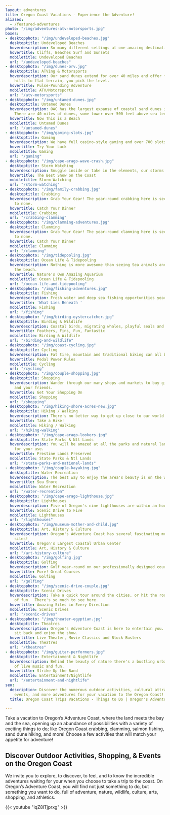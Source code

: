```yaml
---
layout: adventures
title: Oregon Coast Vacations - Experience the Adventure!
aliases:
  - /featured-adventures
photo: "/img/adventures-atv-motorsports.jpg"
boxes:
- desktopphoto: "/img/undeveloped-beaches.jpg"
  desktoptitle: Undeveloped Beaches
  hoverdescription: So many different settings at one amazing destination!
  hovertitle: Cliffs, Beaches Surf and Sunsets
  mobiletitle: Undeveloped Beaches
  url: "/undeveloped-beaches"
- desktopphoto: "/img/dunes-orv.jpg"
  desktoptitle: ATVing & Motorsports
  hoverdescription: Our sand dunes extend for over 40 miles and offer fun and thrills.  From
    hills to flat terrain, you pick the level.
  hovertitle: Pulse-Pounding Adventure
  mobiletitle: ATV/Motorsports
  url: "/atv-motorsports"
- desktopphoto: "/img/untamed-dunes.jpg"
  desktoptitle: Untamed Dunes
  hoverdescription: OAC has the largest expanse of coastal sand dunes in North America.
    There are 40 miles of dunes, some tower over 500 feet above sea level.
  hovertitle: Now This is a Beach
  mobiletitle: Untamed Dunes
  url: "/untamed-dunes"
- desktopphoto: "/img/gaming-slots.jpg"
  desktoptitle: Gaming
  hoverdescription: We have full casino-style gaming and over 700 slots right in town.
  hovertitle: Try Your Luck
  mobiletitle: Gaming
  url: "/gaming"
- desktopphoto: "/img/cape-arago-wave-crash.jpg"
  desktoptitle: Storm Watching
  hoverdescription: Snuggle inside or take in the elements, our storms are breathtaking.
  hovertitle: The Best Show on the Coast
  mobiletitle: Storm Watching
  url: "/storm-watching"
- desktopphoto: "/img/family-crabbing.jpg"
  desktoptitle: Crabbing
  hoverdescription: Grab Your Gear! The year-round crabbing here is second
    to none.
  hovertitle: Catch Your Dinner
  mobiletitle: Crabbing
  url: "/crabbing-clamming"
- desktopphoto: "/img/clamming-adventures.jpg"
  desktoptitle: Clamming
  hoverdescription: Grab Your Gear! The year-round clamming here is second
    to none.
  hovertitle: Catch Your Dinner
  mobiletitle: Clamming
  url: "/clamming"
- desktopphoto: "/img/tidepooling.jpg"
  desktoptitle: Ocean Life & Tidepooling
  hoverdescription: Nothing is more awesome than seeing Sea animals and plants on
    the beach.
  hovertitle: Nature's Own Amazing Aquarium
  mobiletitle: Ocean Life & Tidepooling
  url: "/ocean-life-and-tidepooling"
- desktopphoto: "/img/fishing-adventures.jpg"
  desktoptitle: Fishing
  hoverdescription: Fresh water and deep sea fishing opportunities year 'round
  hovertitle: 'What Lies Beneath '
  mobiletitle: Fishing
  url: "/fishing"
- desktopphoto: "/img/birding-oystercatcher.jpg"
  desktoptitle: Birding & Wildlife
  hoverdescription: Coastal birds, migrating whales, playful seals and sea lions abound.
  hovertitle: Feathers, Fins, Fun, Fantastic
  mobiletitle: Birding & Wildlife
  url: "/birding-and-wildlife"
- desktopphoto: "/img/coast-cycling.jpg"
  desktoptitle: Cycling
  hoverdescription: Fat tire, mountain and traditional biking can all be done at OAC.
  hovertitle: Pedal Power Rules
  mobiletitle: Cycling
  url: "/cycling"
- desktopphoto: "/img/couple-shopping.jpg"
  desktoptitle: Shopping
  hoverdescription: Wander through our many shops and markets to buy gifts for you
    and your friends.
  hovertitle: Get Your Shopping On
  mobiletitle: Shopping
  url: "/shopping"
- desktopphoto: "/img/hiking-shore-acres-new.jpg"
  desktoptitle: Hiking / Walking
  hoverdescription: There's no better way to get up close to our world famous scenery.
  hovertitle: Take a Hike!
  mobiletitle: Hiking / Walking
  url: "/hiking-walking"
- desktopphoto: "/img/cape-arago-lookers.jpg"
  desktoptitle: State Parks & Ntl Lands
  hoverdescription: You will be amazed at all the parks and natural lands protected
    for your use.
  hovertitle: Prestine Lands Preserved
  mobiletitle: State Parks & Ntl Lands
  url: "/state-parks-and-national-lands"
- desktopphoto: "/img/couple-kayaking.jpg"
  desktoptitle: Water Recreation
  hoverdescription: The best way to enjoy the area's beauty is on the water.
  hovertitle: Sea Shore
  mobiletitle: Water Recreation
  url: "/water-recreation"
- desktopphoto: "/img/cape-arago-lighthouse.jpg"
  desktoptitle: Lighthouses
  hoverdescription: Five of Oregon's nine lighthouses are within an hours drive.
  hovertitle: Scenic Drive to Five
  mobiletitle: Lighthouses
  url: "/lighthouses"
- desktopphoto: "/img/museum-mother-and-child.jpg"
  desktoptitle: Art, History & Culture
  hoverdescription: Oregon's Adventure Coast has several fascinating museums and historical
    sites!
  hovertitle: Oregon's Largest Coastal Urban Center
  mobiletitle: Art, History & Culture
  url: "/art-history-culture"
- desktopphoto: "/img/golfing.jpg"
  desktoptitle: Golfing
  hoverdescription: Golf year-round on our professionally designed courses.
  hovertitle: Fore! Great Courses
  mobiletitle: Golfing
  url: "/golfing"
- desktopphoto: "/img/scenic-drive-couple.jpg"
  desktoptitle: Scenic Drives
  hoverdescription: Take a quick tour around the cities, or hit the road for an afternoon
    of fun.  There's so much to see here.
  hovertitle: Amazing Sites in Every Direction
  mobiletitle: Scenic Drives
  url: "/scenic-drives"
- desktopphoto: "/img/theater-egyptian.jpg"
  desktoptitle: Theatres
  hoverdescription: Oregon's Adventure Coast is here to entertain you.  Have a seat,
    sit back and enjoy the show.
  hovertitle: Live Theater, Movie Classics and Block Busters
  mobiletitle: Theatres
  url: "/theatres"
- desktopphoto: "/img/guitar-performers.jpg"
  desktoptitle: Entertainment & Nightlife
  hoverdescription: Behind the beauty of nature there's a bustling urban area full
    of live music and fun.
  hovertitle: Strike Up the Band
  mobiletitle: Entertainment/Nightlife
  url: "/entertainment-and-nightlife"
seo:
  description: Discover the numerous outdoor activities, cultural attractions, shopping,
    events, and more adventures for your vacation to the Oregon Coast!
  title: Oregon Coast Trips Vacations - Things to Do | Oregon's Adventure Coast

---
```


Take a vacation to Oregon’s Adventure Coast, where the land meets the bay and the sea, opening up an abundance of possibilities with a variety of exciting things to do; like Oregon Coast crabbing, clamming, salmon fishing, sand dune hiking, and more! Choose a few activities that will match your appetite for adventure!

<h2>Discover Outdoor Activities, Shopping, & Events on the Oregon Coast</h2>

We invite you to explore, to discover, to feel, and to know the incredible adventures waiting for your when you choose to take a trip to the coast. On Oregon’s Adventure Coast, you will find not just something to do, but something you want to do, full of adventure, nature, wildlife, culture, arts, shopping, and athletics.

{{< youtube "lqZ8lTjprxg" >}}
